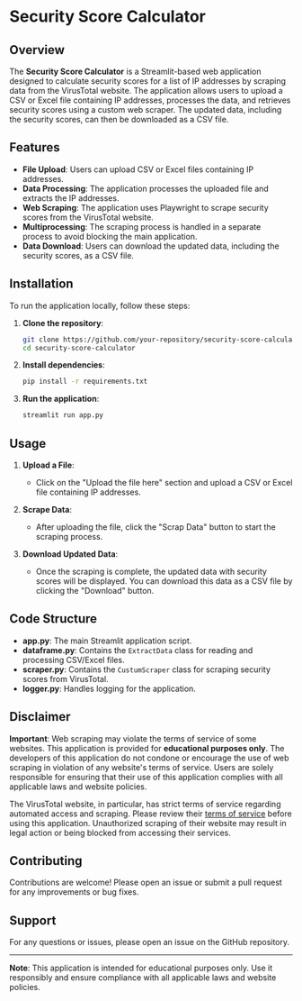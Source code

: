 # Security Score Calculator

## Overview

The **Security Score Calculator** is a Streamlit-based web application designed to calculate security scores for a list of IP addresses by scraping data from the VirusTotal website. The application allows users to upload a CSV or Excel file containing IP addresses, processes the data, and retrieves security scores using a custom web scraper. The updated data, including the security scores, can then be downloaded as a CSV file.

## Features

- **File Upload**: Users can upload CSV or Excel files containing IP addresses.
- **Data Processing**: The application processes the uploaded file and extracts the IP addresses.
- **Web Scraping**: The application uses Playwright to scrape security scores from the VirusTotal website.
- **Multiprocessing**: The scraping process is handled in a separate process to avoid blocking the main application.
- **Data Download**: Users can download the updated data, including the security scores, as a CSV file.

## Installation

To run the application locally, follow these steps:

1. **Clone the repository**:
   ```bash
   git clone https://github.com/your-repository/security-score-calculator.git
   cd security-score-calculator
   ```

2. **Install dependencies**:
   ```bash
   pip install -r requirements.txt
   ```

3. **Run the application**:
   ```bash
   streamlit run app.py
   ```

## Usage

1. **Upload a File**: 
   - Click on the "Upload the file here" section and upload a CSV or Excel file containing IP addresses.

2. **Scrape Data**:
   - After uploading the file, click the "Scrap Data" button to start the scraping process.

3. **Download Updated Data**:
   - Once the scraping is complete, the updated data with security scores will be displayed. You can download this data as a CSV file by clicking the "Download" button.

## Code Structure

- **app.py**: The main Streamlit application script.
- **dataframe.py**: Contains the `ExtractData` class for reading and processing CSV/Excel files.
- **scraper.py**: Contains the `CustumScraper` class for scraping security scores from VirusTotal.
- **logger.py**: Handles logging for the application.

## Disclaimer

**Important**: Web scraping may violate the terms of service of some websites. This application is provided for **educational purposes only**. The developers of this application do not condone or encourage the use of web scraping in violation of any website's terms of service. Users are solely responsible for ensuring that their use of this application complies with all applicable laws and website policies.

The VirusTotal website, in particular, has strict terms of service regarding automated access and scraping. Please review their [terms of service](https://www.virustotal.com/gui/terms-of-service) before using this application. Unauthorized scraping of their website may result in legal action or being blocked from accessing their services.


## Contributing

Contributions are welcome! Please open an issue or submit a pull request for any improvements or bug fixes.

## Support

For any questions or issues, please open an issue on the GitHub repository.

---

**Note**: This application is intended for educational purposes only. Use it responsibly and ensure compliance with all applicable laws and website policies.
